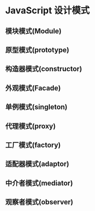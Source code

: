 # JavaScript 设计模式
## 模块模式(Module)
## 原型模式(prototype)
## 构造器模式(constructor)
## 外观模式(Facade)
## 单例模式(singleton)
## 代理模式(proxy)
## 工厂模式(factory)
## 适配器模式(adaptor)
## 中介者模式(mediator)
## 观察者模式(observer)
